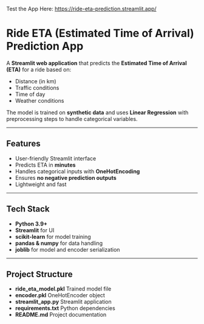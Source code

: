 Test the App Here: https://ride-eta-prediction.streamlit.app/

# Ride ETA (Estimated Time of Arrival) Prediction App

A **Streamlit web application** that predicts the **Estimated Time of Arrival (ETA)** for a ride based on:
- Distance (in km)
- Traffic conditions
- Time of day
- Weather conditions

The model is trained on **synthetic data** and uses **Linear Regression** with preprocessing steps to handle categorical variables.

---

## Features
- User-friendly Streamlit interface
- Predicts ETA in **minutes**
- Handles categorical inputs with **OneHotEncoding**
- Ensures **no negative prediction outputs**
- Lightweight and fast

---

## Tech Stack
- **Python 3.9+**
- **Streamlit** for UI
- **scikit-learn** for model training
- **pandas & numpy** for data handling
- **joblib** for model and encoder serialization

---

## Project Structure
- **ride_eta_model.pkl** Trained model file
- **encoder.pkl** OneHotEncoder object
- **streamlit_app.py** Streamlit application
- **requirements.txt** Python dependencies
- **README.md** Project documentation
